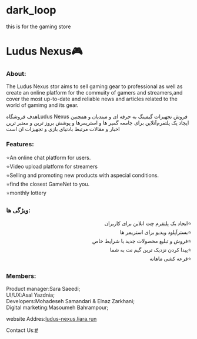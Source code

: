 # dark_loop
this is for the gaming store
<h1>Ludus Nexus🎮</h1>
<h3>About:</h3>
<p>The Ludus Nexus stor aims to sell gaming  gear to professional
as well as create an online platform for the commuity of gamers and streamers,and cover the most up-to-date and reliable news and articles related to the world of gamimg and its gear.</p>
<p>هدف فروشگاه<span>Ludus Nexus</span> فروش تجهیزات گیمینگ به حرفه ای و 
مبتدیان‌ و همچنین ایجاد یک پلتفرم‌آنلاین برای جامعه گمیر ها 
و استریمرها و پوشش بروز ترین و معتبر ترین اخبار‌‌ و مقالات مرتبط بادنیای بازی و تجهیزات ان است
</p>
<h3>Features:</h3>
<dl>
<dt>⭐An online chat platform for users.</dt>
<dt>⭐Video upload platform for streamers</dt>
<dt>⭐Selling and promoting new products with aspecial conditions.</dt>
<dt>⭐find the closest GameNet to you.</dt>
<dt>⭐monthly lottery</dt>
</dl>
<h3> ویژگی ها:</h3>
<dl dir="rtl">

<dt>⭐ایجاد یک پلتفرم چت انلاین برای کاربران </dt>
<dt>⭐بستر‌آپلود ویدیو برای استریمر ها   </dt>
<dt>⭐فروش و تبلیغ محصولات جدید با شرایط خاص  </dt>
<dt>⭐پیدا کردن نزدیک ترین گیم نت به شما    <dt>
<dt>⭐قرعه کشی ماهانه   </dt>
</dl>
<h3>Members:</h3>
<dl>
<dt>Product manager:Sara Saeedi;</dt>
<dt>UI/UX:Asal Yazdnia;</dt>
<dt>Developers:Mohadeseh Samandari & Elnaz Zarkhani;</dt>
<dt>Digital marketing:Masoumeh Bahrampour;</dt>
</dl>
<p>website Addres:<a href="ludus-nexus.liara.run">ludus-nexus.liara.run</a></p>
<p>Contact Us:<a href="#">#</a></p>

